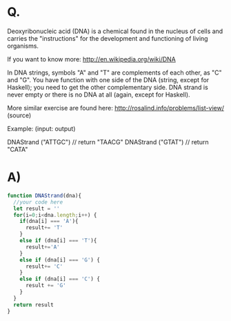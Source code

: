 # Q.
Deoxyribonucleic acid (DNA) is a chemical found in the nucleus of cells and carries the "instructions" for the development and functioning of living organisms.

If you want to know more: http://en.wikipedia.org/wiki/DNA

In DNA strings, symbols "A" and "T" are complements of each other, as "C" and "G". You have function with one side of the DNA (string, except for Haskell); you need to get the other complementary side. DNA strand is never empty or there is no DNA at all (again, except for Haskell).

More similar exercise are found here: http://rosalind.info/problems/list-view/ (source)

Example: (input: output)

DNAStrand ("ATTGC") // return "TAACG"
DNAStrand ("GTAT") // return "CATA"

# A)

```js
function DNAStrand(dna){
  //your code here
  let result = ''
  for(i=0;i<dna.length;i++) {
    if(dna[i] === 'A'){
      result+= 'T'
    }
    else if (dna[i] === 'T'){
      result+='A'
    }
    else if (dna[i] === 'G') {
      result+= 'C'
    }
    else if (dna[i] === 'C') {
      result += 'G'
    }
  }
  return result
}
```
